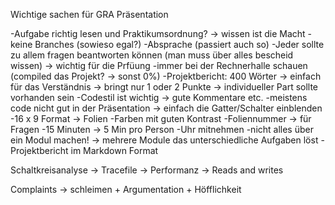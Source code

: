 Wichtige sachen für GRA Präsentation

-Aufgabe richtig lesen und Praktikumsordnung? -> wissen ist die Macht
-keine Branches (sowieso egal?)
-Absprache (passiert auch so)
-Jeder sollte zu allem fragen beantworten können (man muss über alles bescheid wissen) -> wichtig für die Prfüung
-immer bei der Rechnerhalle schauen (compiled das Projekt? -> sonst 0%)
-Projektbericht: 400 Wörter -> einfach für das Verständnis -> bringt nur 1 oder 2 Punkte -> individueller Part sollte vorhanden sein
-Codestil ist wichtig -> gute Kommentare etc.
-meistens code nicht gut in der Präsentation -> einfach die Gatter/Schalter einblenden
-16 x 9 Format -> Folien
-Farben mit guten Kontrast
-Foliennummer -> für Fragen
-15 Minuten -> 5 Min pro Person
-Uhr mitnehmen
-nicht alles über ein Modul machen! -> mehrere Module das unterschiedliche Aufgaben löst
-Projektbericht im Markdown Format

Schaltkreisanalyse -> Tracefile -> Performanz -> Reads and writes

Complaints -> schleimen + Argumentation + Höfflichkeit
